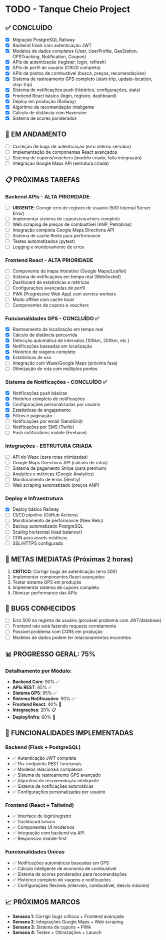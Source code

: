 # TODO - Tanque Cheio Project

## ✅ CONCLUÍDO
- [x] Migração PostgreSQL Railway
- [x] Backend Flask com autenticação JWT
- [x] Modelos de dados completos (User, UserProfile, GasStation, GPSTracking, Notification, Coupon)
- [x] APIs de autenticação (register, login, refresh)
- [x] APIs de perfil de usuário (CRUD completo)
- [x] APIs de postos de combustível (busca, preços, recomendações)
- [x] Sistema de rastreamento GPS completo (start-trip, update-location, stop-trip)
- [x] Sistema de notificações push (histórico, configurações, stats)
- [x] Frontend React básico (login, registro, dashboard)
- [x] Deploy em produção (Railway)
- [x] Algoritmo de recomendação inteligente
- [x] Cálculo de distância com Haversine
- [x] Sistema de scores ponderados

## 🔄 EM ANDAMENTO
- [ ] Correção de bugs de autenticação (erro interno servidor)
- [ ] Implementação de componentes React avançados
- [ ] Sistema de cupons/vouchers (modelo criado, falta integração)
- [ ] Integração Google Maps API (estrutura criada)

## 📋 PRÓXIMAS TAREFAS

### Backend APIs - ALTA PRIORIDADE
- [ ] **URGENTE**: Corrigir erro de registro de usuário (500 Internal Server Error)
- [ ] Implementar sistema de cupons/vouchers completo
- [ ] Web scraping de preços de combustível (ANP, Petrobras)
- [ ] Integração completa Google Maps Directions API
- [ ] Sistema de cache Redis para performance
- [ ] Testes automatizados (pytest)
- [ ] Logging e monitoramento de erros

### Frontend React - ALTA PRIORIDADE
- [ ] Componente de mapa interativo (Google Maps/Leaflet)
- [ ] Sistema de notificações em tempo real (WebSocket)
- [ ] Dashboard de estatísticas e métricas
- [ ] Configurações avançadas de perfil
- [ ] PWA (Progressive Web App) com service workers
- [ ] Modo offline com cache local
- [ ] Componentes de cupons e vouchers

### Funcionalidades GPS - CONCLUÍDO ✅
- [x] Rastreamento de localização em tempo real
- [x] Cálculo de distância percorrida
- [x] Detecção automática de intervalos (100km, 200km, etc.)
- [x] Notificações baseadas em localização
- [x] Histórico de viagens completo
- [x] Estatísticas de uso
- [ ] Integração com Waze/Google Maps (próxima fase)
- [ ] Otimização de rota com múltiplos pontos

### Sistema de Notificações - CONCLUÍDO ✅
- [x] Notificações push básicas
- [x] Histórico completo de notificações
- [x] Configurações personalizadas por usuário
- [x] Estatísticas de engajamento
- [x] Filtros e paginação
- [ ] Notificações por email (SendGrid)
- [ ] Notificações por SMS (Twilio)
- [ ] Push notifications mobile (Firebase)

### Integrações - ESTRUTURA CRIADA
- [ ] API do Waze (para rotas otimizadas)
- [ ] Google Maps Directions API (cálculo de rotas)
- [ ] Sistema de pagamento Stripe (para premium)
- [ ] Analytics e métricas (Google Analytics)
- [ ] Monitoramento de erros (Sentry)
- [ ] Web scraping automatizado (preços ANP)

### Deploy e Infraestrutura
- [x] Deploy básico Railway
- [ ] CI/CD pipeline (GitHub Actions)
- [ ] Monitoramento de performance (New Relic)
- [ ] Backup automatizado PostgreSQL
- [ ] Scaling horizontal (load balancer)
- [ ] CDN para assets estáticos
- [ ] SSL/HTTPS configurado

## 🎯 METAS IMEDIATAS (Próximas 2 horas)
1. **CRÍTICO**: Corrigir bugs de autenticação (erro 500)
2. Implementar componentes React avançados
3. Testar sistema GPS em produção
4. Implementar sistema de cupons completo
5. Otimizar performance das APIs

## 🔧 BUGS CONHECIDOS
- [ ] Erro 500 no registro de usuário (provável problema com JWT/database)
- [ ] Frontend não está fazendo requests corretamente
- [ ] Possível problema com CORS em produção
- [ ] Modelos de dados podem ter relacionamentos incorretos

## 📊 PROGRESSO GERAL: 75%

### Detalhamento por Módulo:
- **Backend Core**: 90% ✅
- **APIs REST**: 85% ✅
- **Sistema GPS**: 95% ✅
- **Sistema Notificações**: 90% ✅
- **Frontend React**: 40% 🔄
- **Integrações**: 20% 📋
- **Deploy/Infra**: 60% 🔄

## 🚀 FUNCIONALIDADES IMPLEMENTADAS

### Backend (Flask + PostgreSQL)
- ✅ Autenticação JWT completa
- ✅ 15+ endpoints REST funcionais
- ✅ Modelos relacionais complexos
- ✅ Sistema de rastreamento GPS avançado
- ✅ Algoritmo de recomendação inteligente
- ✅ Sistema de notificações automáticas
- ✅ Configurações personalizadas por usuário

### Frontend (React + Tailwind)
- ✅ Interface de login/registro
- ✅ Dashboard básico
- ✅ Componentes UI modernos
- ✅ Integração com backend via API
- ✅ Responsivo mobile-first

### Funcionalidades Únicas
- ✅ Notificações automáticas baseadas em GPS
- ✅ Cálculo inteligente de economia de combustível
- ✅ Sistema de scores ponderados para recomendações
- ✅ Histórico completo de viagens e notificações
- ✅ Configurações flexíveis (intervalo, combustível, desvio máximo)

## 📈 PRÓXIMOS MARCOS
- **Semana 1**: Corrigir bugs críticos + Frontend avançado
- **Semana 2**: Integrações Google Maps + Web scraping
- **Semana 3**: Sistema de cupons + PWA
- **Semana 4**: Testes + Otimizações + Launch

